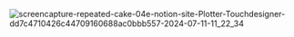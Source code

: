 ![screencapture-repeated-cake-04e-notion-site-Plotter-Touchdesigner-dd7c4710426c44709160688ac0bbb557-2024-07-11-11_22_34](https://github.com/CodingMcnugget/Touchdesigner-Plotter/assets/144944897/d91c3080-a09b-47a8-afdc-845c02b284c6)

